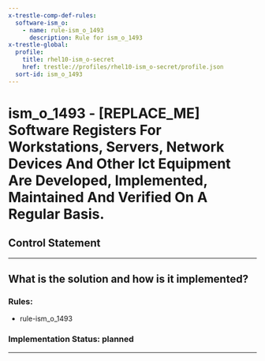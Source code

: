 ```yaml
---
x-trestle-comp-def-rules:
  software-ism_o:
    - name: rule-ism_o_1493
      description: Rule for ism_o_1493
x-trestle-global:
  profile:
    title: rhel10-ism_o-secret
    href: trestle://profiles/rhel10-ism_o-secret/profile.json
  sort-id: ism_o_1493
---
```


# ism_o_1493 - \[REPLACE_ME\] Software Registers For Workstations, Servers, Network Devices And Other Ict Equipment Are Developed, Implemented, Maintained And Verified On A Regular Basis.

## Control Statement

______________________________________________________________________

## What is the solution and how is it implemented?

<!-- For implementation status enter one of: implemented, partial, planned, alternative, not-applicable -->

<!-- Note that the list of rules under ### Rules: is read-only and changes will not be captured after assembly to JSON -->

<!-- Add control implementation description here for control: ism_o_1493 -->

### Rules:

  - rule-ism_o_1493

### Implementation Status: planned

______________________________________________________________________
